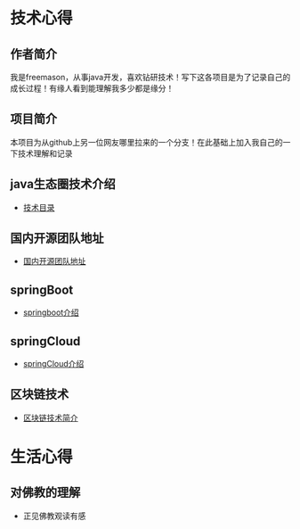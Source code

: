 # 技术心得
## 作者简介
我是freemason，从事java开发，喜欢钻研技术！写下这各项目是为了记录自己的成长过程！有缘人看到能理解我多少都是缘分！
## 项目简介
本项目为从github上另一位网友哪里拉来的一个分支！在此基础上加入我自己的一下技术理解和记录
## java生态圈技术介绍
* 	[技术目录](technology-home.md)
## 国内开源团队地址
* 	[国内开源团队地址](open-src/README.md)
## springBoot
- [springboot介绍](basic-knowledge/springboot.md)
## springCloud
- [springCloud介绍](springCloud/springCloud.md)
## 区块链技术
- [区块链技术简介](blockchain/blockchain.md)

# 生活心得
## 对佛教的理解
- 正见佛教观读有感

